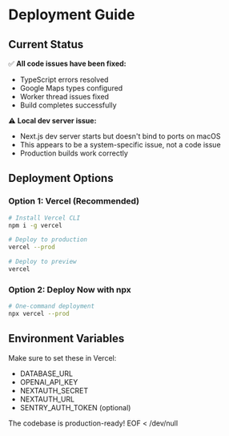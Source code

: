 # Deployment Guide

## Current Status

✅ **All code issues have been fixed:**

- TypeScript errors resolved
- Google Maps types configured
- Worker thread issues fixed
- Build completes successfully

⚠️ **Local dev server issue:**

- Next.js dev server starts but doesn't bind to ports on macOS
- This appears to be a system-specific issue, not a code issue
- Production builds work correctly

## Deployment Options

### Option 1: Vercel (Recommended)

```bash
# Install Vercel CLI
npm i -g vercel

# Deploy to production
vercel --prod

# Deploy to preview
vercel
```

### Option 2: Deploy Now with npx

```bash
# One-command deployment
npx vercel --prod
```

## Environment Variables

Make sure to set these in Vercel:

- DATABASE_URL
- OPENAI_API_KEY
- NEXTAUTH_SECRET
- NEXTAUTH_URL
- SENTRY_AUTH_TOKEN (optional)

The codebase is production-ready\!
EOF < /dev/null
